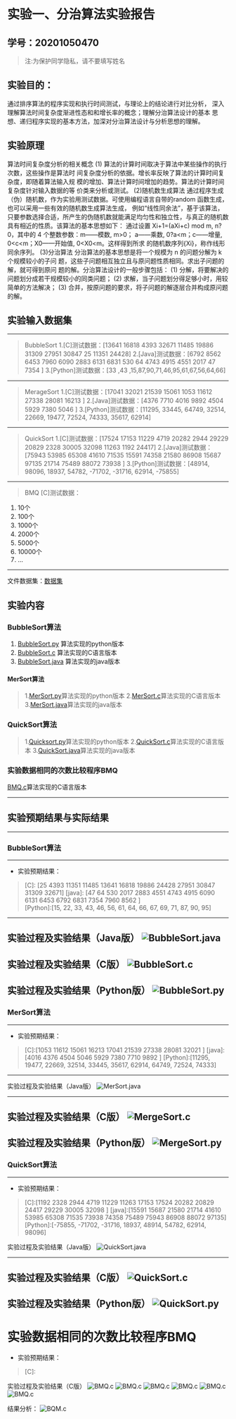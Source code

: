 # 实验一、分治算法实验报告

## 学号：20201050470

>注:为保护同学隐私，请不要填写姓名

## 实验目的：
  通过排序算法的程序实现和执行时间测试，与理论上的结论进行对比分析，
深入理解算法时间复杂度渐进性态和和增长率的概念；理解分治算法设计的基本
思想、递归程序实现的基本方法，加深对分治算法设计与分析思想的理解。
## 实验原理
算法时间复杂度分析的相关概念
 (1) 算法的计算时间取决于算法中某些操作的执行次数，这些操作是算法时
间复杂度分析的依据。增长率反映了算法的计算时间复杂度，即随着算法输入规
模的增加、算法计算时间增加的趋势。算法的计算时间复杂度针对输入数据的等
价类来分析或测试。
(2)随机数生成算法
通过程序生成（伪）随机数，作为实验用测试数据。可使用编程语言自带的random 函数生成，也可以采用一些有效的随机数生成算法生成，
例如“线性同余法”，基于该算法，只要参数选择合适，所产生的伪随机数就能满足均匀性和独立性，与真正的随机数具有相近的性质。该算法的基本思想如下：
通过设置 Xi+1=(aXi+c) mod m, n?0，其中的 4 个整数参数：m——模数, m>0； a——乘数, 0?a<m；c——增量, 0<c<m；X0——开始值, 0<X0<m。这样得到所求
的随机数序列{Xi}，称作线形同余序列。
(3)分治算法
分治算法的基本思想是将一个规模为 n 的问题分解为 k 个规模较小的子问
题，这些子问题相互独立且与原问题性质相同。求出子问题的解，就可得到原问
题的解。分治算法设计的一般步骤包括：
(1) 分解，将要解决的问题划分成若干规模较小的同类问题；
(2) 求解，当子问题划分得足够小时，用较简单的方法解决；
(3) 合并，按原问题的要求，将子问题的解逐层合并构成原问题的解。
## 实验输入数据集
-------------------------------
>BubbleSort
1.[C]测试数据：[13641 16818 4393 32671 11485 19886 31309 27951 30847 25 11351 24428]
2.[Java]测试数据：[6792 8562 6453 7960 6090 2883 6131 6831 530 64 4743 4915 4551 2017 47 7354 ]
3.[Python]测试数据：[33 ,43 ,15,87,90,71,46,95,61,67,56,64,66]
-------------------------------
>MerageSort
1.[C]测试数据：[17041 32021 21539 15061 1053 11612 27338 28081 16213 ]
2.[Java]测试数据：[4376 7710 4016 9892 4504 5929 7380 5046 ]
3.[Python]测试数据：[11295, 33445, 64749, 32514, 22669, 19477, 72524, 74333, 35617, 62914]
--------------------------------
>QuickSort
1.[C]测试数据：[17524 17153 11229 4719 20282 2944 29229 20829 2328 30005 32098 11263 1192 24417]
2.[Java]测试数据：[75943 53985 65308 41610 71535 15591 74358 21580 86908 15687 97135 21714 75489 88072 73938 ]
3.[Python]测试数据：[48914, 98096, 18937, 54782, -71702, -31716, 62914, -75855]
----------------------------------
>BMQ
[C]测试数据：
1. 10个
2. 100个
3. 1000个
4. 2000个
5. 5000个
6. 10000个
7. ...
--------------------------------------
文件数据集：[数据集](./data_1/list.txt)

## 实验内容

### BubbleSort算法
1. [BubbleSort.py](./Bubblesort/Bubblesort.py) 算法实现的python版本
2. [BubbleSort.c](./Bubblesort/Bubblesort.c) 算法实现的C语言版本
3. [BubbleSort.java](./Bubblesort/Bubblesort.java) 算法实现的java版本
#### MerSort算法

>1.[MerSort.py](./MergeSort/MergeSort.c)算法实现的python版本
>2.[MerSort.c](./MergeSort/MergeSort.py)算法实现的C语言版本
>3.[MerSort.java](./MergeSort/MergeSort.java)算法实现的java版本

### QuickSort算法
>1.[Quicksort.py](./Quicksort/QuickSort.py)算法实现的python版本
>2.[QuickSort.c](./Quicksort/QuickSort.c)算法实现的C语言版本
>3.[QuickSort.java](./Quicksort/QuickSort.java)算法实现的java版本

### 实验数据相同的次数比较程序BMQ
[BMQ.c](./BMQ.C)算法实现的C语言版本

---------------------------------------------------------------------------------------------------------------------
## 实验预期结果与实际结果
----------------------------------------------------------------------------------------------------------------------
### BubbleSort算法
----------------------------------------------------------------------------------------------------------------------
+ 实验预期结果：
>[C]: [25 4393 11351 11485 13641 16818 19886 24428 27951 30847 31309 32671] 
>[java]:  [47 64 530 2017 2883 4551 4743 4915 6090 6131 6453 6792 6831 7354 7960 8562 ]      
>[Python]:[15, 22, 33, 43, 46, 56, 61, 64, 66, 67, 69, 71, 87, 90, 95]
---------------------------------------------------------------------------------------------------------------------
实验过程及实验结果（Java版）
![BubbleSort.java](./data_1/images_1/BubbleSort/bj.png)
--------------------------------------------------------------------------------------------------------------------
实验过程及实验结果（C版）
![BubbleSort.c](./data_1/images_1/BubbleSort/bc.png)
--------------------------------------------------------------------------------------------------------------------
实验过程及实验结果（Python版）
![BubbleSort.py](./data_1/images_1/BubbleSort/bp.png)
---------------------------------------------------------------------------------------------------------------------

### MerSort算法
-------------------------------------------------------------------------------------------------------------------
+ 实验预期结果：
>[C]:[1053 11612 15061 16213 17041 21539 27338 28081 32021 ]
>[java]:[4016 4376 4504 5046 5929 7380 7710 9892 ]
>[Python]:[11295, 19477, 22669, 32514, 33445, 35617, 62914, 64749, 72524, 74333]

-------------------------------------------------------------------------------------------------------------------
实验过程及实验结果（Java版）
![MerSort.java](./data_1/images_1/MerageSort/mj.png)

--------------------------------------------------------------------------------------------------------------

实验过程及实验结果（C版）
![MergeSort.c](./data_1/images_1/MerageSort/mc.png)
-------------------------------------------------------------------------------------------------------------

实验过程及实验结果（Python版）
![MergeSort.py](./data_1/images_1/MerageSort/mp.png)
------------------------------------------------------------------------------------------------------------

### QuickSort算法
---------------------------------------------------------------------------------------------
+ 实验预期结果：
>[C]:[1192 2328 2944 4719 11229 11263 17153 17524 20282 20829 24417 29229 30005 32098 ]
>[java]:[15591 15687 21580 21714 41610 53985 65308 71535 73938 74358 75489 75943 86908 88072 97135]
>[Python]:[-75855, -71702, -31716, 18937, 48914, 54782, 62914, 98096]

实验过程及实验结果（Java版）
![QuickSort.java](./data_1/images_1/QuickSort/qj.png)

--------------------------------------------------------------------------------------------------------------

实验过程及实验结果（C版）
![QuickSort.c](./data_1/images_1/QuickSort/qc.png)
-------------------------------------------------------------------------------------------------------------

实验过程及实验结果（Python版）
![QuickSort.py](./data_1/images_1/QuickSort/qp.png)
------------------------------------------------------------------------------------------------------------

# 实验数据相同的次数比较程序BMQ
+ 实验预期结果：
>[C]:

实验过程及实验结果（C版）
![BMQ.c](./data_1/images_1/BMQ/BMq10.png)
![BMQ.c](./data_1/images_1/BMQ/bmq100.png)
![BMQ.c](./data_1/images_1/BMQ/bmq1000.png)
![BMQ.c](./data_1/images_1/BMQ/bmq2000.png)
![BMQ.c](./data_1/images_1/BMQ/bmq5000.png)
![BMQ.c](./data_1/images_1/BMQ/bmq10000.png)


结果分析：
![BQM.c](./data_1/images_1/BMQ/BMQCC.png)